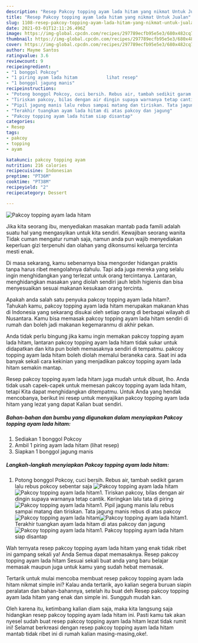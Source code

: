 ```yaml
---
description: "Resep Pakcoy topping ayam lada hitam yang nikmat Untuk Jualan"
title: "Resep Pakcoy topping ayam lada hitam yang nikmat Untuk Jualan"
slug: 1108-resep-pakcoy-topping-ayam-lada-hitam-yang-nikmat-untuk-jualan
date: 2021-03-01T12:11:26.496Z
image: https://img-global.cpcdn.com/recipes/297789ecfb95e5e3/680x482cq70/pakcoy-topping-ayam-lada-hitam-foto-resep-utama.jpg
thumbnail: https://img-global.cpcdn.com/recipes/297789ecfb95e5e3/680x482cq70/pakcoy-topping-ayam-lada-hitam-foto-resep-utama.jpg
cover: https://img-global.cpcdn.com/recipes/297789ecfb95e5e3/680x482cq70/pakcoy-topping-ayam-lada-hitam-foto-resep-utama.jpg
author: Mayme Santos
ratingvalue: 3.6
reviewcount: 9
recipeingredient:
- "1 bonggol Pokcoy"
- "1 piring ayam lada hitam           lihat resep"
- "1 bonggol jagung manis"
recipeinstructions:
- "Potong bonggol Pokcoy, cuci bersih. Rebus air, tambah sedikit garam lalu rebus pokcoy sebentar saja"
- "Tiriskan pakcoy, bilas dengan air dingin supaya warnanya tetap cantik. Keringkan lalu tata di piring"
- "Pipil jagung manis lalu rebus sampai matang dan tiriskan. Tata jagung manis rebus di atas pakcoy"
- "Terakhir tuangkan ayam lada hitam di atas pakcoy dan jagung"
- "Pakcoy topping ayam lada hitam siap disantap"
categories:
- Resep
tags:
- pakcoy
- topping
- ayam

katakunci: pakcoy topping ayam 
nutrition: 216 calories
recipecuisine: Indonesian
preptime: "PT36M"
cooktime: "PT38M"
recipeyield: "2"
recipecategory: Dessert

---
```



![Pakcoy topping ayam lada hitam](https://img-global.cpcdn.com/recipes/297789ecfb95e5e3/680x482cq70/pakcoy-topping-ayam-lada-hitam-foto-resep-utama.jpg)

Jika kita seorang ibu, menyediakan masakan mantab pada famili adalah suatu hal yang mengasyikan untuk kita sendiri. Kewajiban seorang  wanita Tidak cuman mengatur rumah saja, namun anda pun wajib menyediakan keperluan gizi terpenuhi dan olahan yang dikonsumsi keluarga tercinta mesti enak.

Di masa  sekarang, kamu sebenarnya bisa mengorder hidangan praktis tanpa harus ribet mengolahnya dahulu. Tapi ada juga mereka yang selalu ingin menghidangkan yang terlezat untuk orang tercintanya. Lantaran, menghidangkan masakan yang diolah sendiri jauh lebih higienis dan bisa menyesuaikan sesuai makanan kesukaan orang tercinta. 



Apakah anda salah satu penyuka pakcoy topping ayam lada hitam?. Tahukah kamu, pakcoy topping ayam lada hitam merupakan makanan khas di Indonesia yang sekarang disukai oleh setiap orang di berbagai wilayah di Nusantara. Kamu bisa memasak pakcoy topping ayam lada hitam sendiri di rumah dan boleh jadi makanan kegemaranmu di akhir pekan.

Anda tidak perlu bingung jika kamu ingin memakan pakcoy topping ayam lada hitam, lantaran pakcoy topping ayam lada hitam tidak sukar untuk didapatkan dan kita pun boleh memasaknya sendiri di tempatmu. pakcoy topping ayam lada hitam boleh diolah memalui beraneka cara. Saat ini ada banyak sekali cara kekinian yang menjadikan pakcoy topping ayam lada hitam semakin mantap.

Resep pakcoy topping ayam lada hitam juga mudah untuk dibuat, lho. Anda tidak usah capek-capek untuk memesan pakcoy topping ayam lada hitam, tetapi Kita dapat menghidangkan ditempatmu. Untuk Anda yang hendak mencobanya, berikut ini resep untuk menyajikan pakcoy topping ayam lada hitam yang lezat yang dapat Kalian buat sendiri.

<!--inarticleads1-->

##### Bahan-bahan dan bumbu yang digunakan dalam menyiapkan Pakcoy topping ayam lada hitam:

1. Sediakan 1 bonggol Pokcoy
1. Ambil 1 piring ayam lada hitam           (lihat resep)
1. Siapkan 1 bonggol jagung manis




<!--inarticleads2-->

##### Langkah-langkah menyiapkan Pakcoy topping ayam lada hitam:

1. Potong bonggol Pokcoy, cuci bersih. Rebus air, tambah sedikit garam lalu rebus pokcoy sebentar saja
<img src="https://img-global.cpcdn.com/steps/f316a9ba90d9edcb/160x128cq70/pakcoy-topping-ayam-lada-hitam-langkah-memasak-1-foto.jpg" alt="Pakcoy topping ayam lada hitam"><img src="https://img-global.cpcdn.com/steps/6ed97833eea1561f/160x128cq70/pakcoy-topping-ayam-lada-hitam-langkah-memasak-1-foto.jpg" alt="Pakcoy topping ayam lada hitam">1. Tiriskan pakcoy, bilas dengan air dingin supaya warnanya tetap cantik. Keringkan lalu tata di piring
<img src="https://img-global.cpcdn.com/steps/7a6cc4205d77735b/160x128cq70/pakcoy-topping-ayam-lada-hitam-langkah-memasak-2-foto.jpg" alt="Pakcoy topping ayam lada hitam">1. Pipil jagung manis lalu rebus sampai matang dan tiriskan. Tata jagung manis rebus di atas pakcoy
<img src="https://img-global.cpcdn.com/steps/f6d5f5a088f581e1/160x128cq70/pakcoy-topping-ayam-lada-hitam-langkah-memasak-3-foto.jpg" alt="Pakcoy topping ayam lada hitam"><img src="https://img-global.cpcdn.com/steps/70f93fec4d4bbe19/160x128cq70/pakcoy-topping-ayam-lada-hitam-langkah-memasak-3-foto.jpg" alt="Pakcoy topping ayam lada hitam">1. Terakhir tuangkan ayam lada hitam di atas pakcoy dan jagung
<img src="https://img-global.cpcdn.com/steps/b0694b1612c6cdfb/160x128cq70/pakcoy-topping-ayam-lada-hitam-langkah-memasak-4-foto.jpg" alt="Pakcoy topping ayam lada hitam">1. Pakcoy topping ayam lada hitam siap disantap




Wah ternyata resep pakcoy topping ayam lada hitam yang enak tidak ribet ini gampang sekali ya! Anda Semua dapat memasaknya. Resep pakcoy topping ayam lada hitam Sesuai sekali buat anda yang baru belajar memasak maupun juga untuk kamu yang sudah hebat memasak.

Tertarik untuk mulai mencoba membuat resep pakcoy topping ayam lada hitam nikmat simple ini? Kalau anda tertarik, ayo kalian segera buruan siapin peralatan dan bahan-bahannya, setelah itu buat deh Resep pakcoy topping ayam lada hitam yang enak dan simple ini. Sungguh mudah kan. 

Oleh karena itu, ketimbang kalian diam saja, maka kita langsung saja hidangkan resep pakcoy topping ayam lada hitam ini. Pasti kamu tak akan nyesel sudah buat resep pakcoy topping ayam lada hitam lezat tidak rumit ini! Selamat berkreasi dengan resep pakcoy topping ayam lada hitam mantab tidak ribet ini di rumah kalian masing-masing,oke!.

